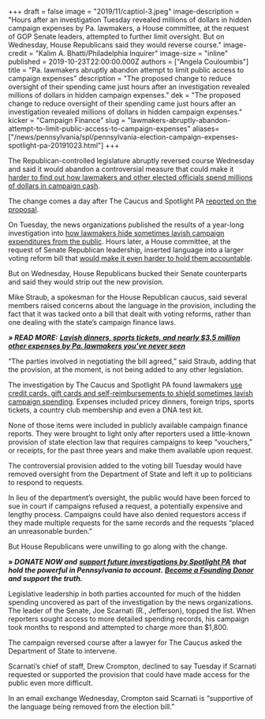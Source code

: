 +++
draft = false
image = "2019/11/captiol-3.jpeg"
image-description = "Hours after an investigation Tuesday revealed millions of dollars in hidden campaign expenses by Pa. lawmakers, a House committee, at the request of GOP Senate leaders, attempted to further limit oversight. But on Wednesday, House Republicans said they would reverse course."
image-credit = "Kalim A. Bhatti/Philadelphia Inquirer"
image-size = "inline"
published = 2019-10-23T22:00:00.000Z
authors = ["Angela Couloumbis"]
title = "Pa. lawmakers abruptly abandon attempt to limit public access to campaign expenses"
description = "The proposed change to reduce oversight of their spending came just hours after an investigation revealed millions of dollars in hidden campaign expenses."
dek = "The proposed change to reduce oversight of their spending came just hours after an investigation revealed millions of dollars in hidden campaign expenses."
kicker = "Campaign Finance"
slug = "lawmakers-abruptly-abandon-attempt-to-limit-public-access-to-campaign-expenses"
aliases=["/news/pennsylvania/spl/pennsylvania-election-campaign-expenses-spotlight-pa-20191023.html"]
+++

<script defer>
(function() {
  var l = function() {
    new pym.Parent('310290d7-98f6-45bd-85fa-fbc41c167e3e', 'https://lawmaker-finder.data.spotlightpa.org/', {});

  };
  var h = document.getElementsByTagName("head")[0];
  var s = document.createElement("script");
  s.type = "text/javascript";
  s.src = "https://pym.nprapps.org/pym.v1.min.js";
  s.onload = l;
  h.appendChild(s);
})();
</script>

The Republican-controlled legislature abruptly reversed course Wednesday and said it would abandon a controversial measure that could make it [harder to find out how lawmakers and other elected officials spend millions of dollars in campaign cash](https://www.spotlightpa.org/news/2019/10/lavish-dinners-sports-tickets-and-nearly-3.5-million-other-expenses-by-pa.-lawmakers-youve-never-seen/).

The change comes a day after The Caucus and Spotlight PA [reported on the proposal](https://www.spotlightpa.org/news/2019/10/lawmakers-quietly-tucked-a-new-provision-into-a-bill-that-would-reduce-oversight/).

On Tuesday, the news organizations published the results of a year-long investigation into [how lawmakers hide sometimes lavish campaign expenditures from the public](https://www.spotlightpa.org/news/2019/10/lavish-dinners-sports-tickets-and-nearly-3.5-million-other-expenses-by-pa.-lawmakers-youve-never-seen/). Hours later, a House committee, at the request of Senate Republican leadership, inserted language into a larger voting reform bill that [would make it even harder to hold them accountable](https://www.spotlightpa.org/news/2019/10/lawmakers-quietly-tucked-a-new-provision-into-a-bill-that-would-reduce-oversight/).

But on Wednesday, House Republicans bucked their Senate counterparts and said they would strip out the new provision.

Mike Straub, a spokesman for the House Republican caucus, said several members raised concerns about the language in the provision, including the fact that it was tacked onto a bill that dealt with voting reforms, rather than one dealing with the state’s campaign finance laws.

***» READ MORE:*** [***Lavish dinners, sports tickets, and nearly $3.5 million other expenses by Pa. lawmakers you’ve never seen***](https://www.spotlightpa.org/news/2019/10/lavish-dinners-sports-tickets-and-nearly-3.5-million-other-expenses-by-pa.-lawmakers-youve-never-seen/)

“The parties involved in negotiating the bill agreed,” said Straub, adding that the provision, at the moment, is not being added to any other legislation.

The investigation by The Caucus and Spotlight PA found lawmakers [use credit cards, gift cards and self-reimbursements to shield sometimes lavish campaign spending](https://www.spotlightpa.org/news/2019/10/lavish-dinners-sports-tickets-and-nearly-3.5-million-other-expenses-by-pa.-lawmakers-youve-never-seen/). Expenses included pricey dinners, foreign trips, sports tickets, a country club membership and even a DNA test kit.

None of those items were included in publicly available campaign finance reports. They were brought to light only after reporters used a little-known provision of state election law that requires campaigns to keep “vouchers,” or receipts, for the past three years and make them available upon request.

<div id="310290d7-98f6-45bd-85fa-fbc41c167e3e"></div>

The controversial provision added to the voting bill Tuesday would have removed oversight from the Department of State and left it up to politicians to respond to requests.

In lieu of the department’s oversight, the public would have been forced to sue in court if campaigns refused a request, a potentially expensive and lengthy process. Campaigns could have also denied requestors access if they made multiple requests for the same records and the requests “placed an unreasonable burden.”

But House Republicans were unwilling to go along with the change.

<strong>» <em>DONATE NOW and</em></strong> <a href="https://www.spotlightpa.org/donate"><strong><em>support future investigations by Spotlight PA</em></strong></a> <strong><em>that hold the powerful in Pennsylvania to account.</em></strong> <a href="https://www.spotlightpa.org/donate"><strong><em>Become a Founding Donor</em></strong></a> <strong><em>and support the truth.</em></strong>

Legislative leadership in both parties accounted for much of the hidden spending uncovered as part of the investigation by the news organizations. The leader of the Senate, Joe Scarnati (R., Jefferson), topped the list. When reporters sought access to more detailed spending records, his campaign took months to respond and attempted to charge more than $1,800.

The campaign reversed course after a lawyer for The Caucus asked the Department of State to intervene.

Scarnati’s chief of staff, Drew Crompton, declined to say Tuesday if Scarnati requested or supported the provision that could have made access for the public even more difficult.

In an email exchange Wednesday, Crompton said Scarnati is “supportive of the language being removed from the election bill.”
